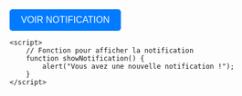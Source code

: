 <!DOCTYPE html>
<html lang="fr">
<head>
    <meta charset="UTF-8">
    <meta name="viewport" content="width=device-width, initial-scale=1.0">
    <title>Notification Button</title>
    <style>
        /* Style du bouton */
        #notificationButton {
            padding: 10px 20px;
            font-size: 16px;
            background-color: #007bff;
            color: white;
            border: none;
            border-radius: 5px;
            cursor: pointer;
        }
        #notificationButton:hover {
            background-color: #0056b3;
        }
    </style>
</head>
<body>
    <!-- Bouton de notification -->
    <button id="notificationButton" onclick="showNotification()">VOIR NOTIFICATION</button>

    <script>
        // Fonction pour afficher la notification
        function showNotification() {
            alert("Vous avez une nouvelle notification !");
        }
    </script>
</body>
</html>
